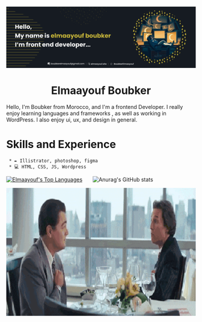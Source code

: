 
   ![Design and Development](https://github.com/BoubkerElmaayouf/BoubkerElmaayouf/blob/main/git%20banner.png?raw=true)
<div align="center">  
   <h1>Elmaayouf Boubker</h1>
</div>

  Hello, I'm Boubker from Morocco, and I'm a frontend Developer. I really enjoy learning languages and frameworks , as well as working in     WordPress. I also enjoy  ui, ux, and design in general. 
  
 # Skills and Experience 
     * ✒ Illistrator, photoshop, figma
     * 💻 HTML, CSS, JS, Wordpress


   <a href="https://github.com/BoubkerElmaayouf/github-readme-stats"><img alt="Elmaayouf's Top Languages" src="https://github-readme-stats.vercel.app/api/top-langs/?username=BoubkerElmaayouf&langs_count=8&count_private=true&layout=compact&theme=react&hide_border=true&bg_color=0D1117" /></a>&nbsp;&nbsp;&nbsp;&nbsp;&nbsp;&nbsp;
  ![Anurag's GitHub stats](https://github-readme-stats.vercel.app/api?username=BoubkerElmaayouf&show_icons=true&theme=tokyonight)

    
   <img src="https://github.com/BoubkerElmaayouf/BoubkerElmaayouf/blob/main/wolf.gif?raw=true" width="1000" height="340" >


